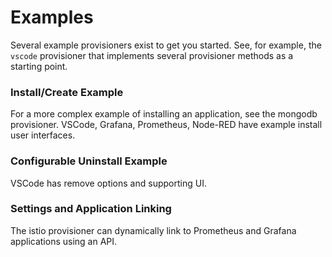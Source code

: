 # Examples

Several example provisioners exist to get you started. See, for example, the `vscode` provisioner that implements several provisioner methods as a starting point.

### Install/Create Example

For a more complex example of installing an application, see the mongodb provisioner. VSCode, Grafana, Prometheus, Node-RED have example install user interfaces.

### Configurable Uninstall Example

VSCode has remove options and supporting UI.

### Settings and Application Linking

The istio provisioner can dynamically link to Prometheus and Grafana applications using an API.